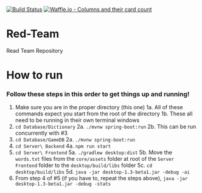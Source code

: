 [![Build Status](https://travis-ci.org/CSC480-18S/Red-Team.svg?branch=dev)](https://travis-ci.org/CSC480-18S/Red-Team)
[![Waffle.io - Columns and their card count](https://badge.waffle.io/CSC480-18S/Red-Team.svg?columns=all)](https://waffle.io/CSC480-18S/Red-Team)

# Red-Team
Read Team Repository

# How to run

### Follow these steps in this order to get things up and running!

1. Make sure you are in the proper directory (this one)
    1a. All of these commands expect you start from the root of the directory
    1b. These all need to be running in their own terminal windows
2. `cd Database/Dictionary`
    2a. `./mvnw spring-boot:run`
    2b. This can be run concurrently with #3
3. `cd Database/GameDB`
    2a. `./mvnw spring-boot:run`
4. `cd Server\ Backend`
    4a. `npm run start`
5. `cd Server\ Frontend`
    5a. `./gradlew desktop:dist`
    5b. Move the `words.txt` files from the `core/assets` folder at root of the `Server Frontend` folder to the `desktop/build/libs` folder
    5c. `cd desktop/build/libs`
    5d. `java -jar desktop-1.3-beta1.jar -debug -ai`
6. From step 4 of #5 (if you have to, repeat the steps above), `java -jar desktop-1.3-beta1.jar -debug -stats`